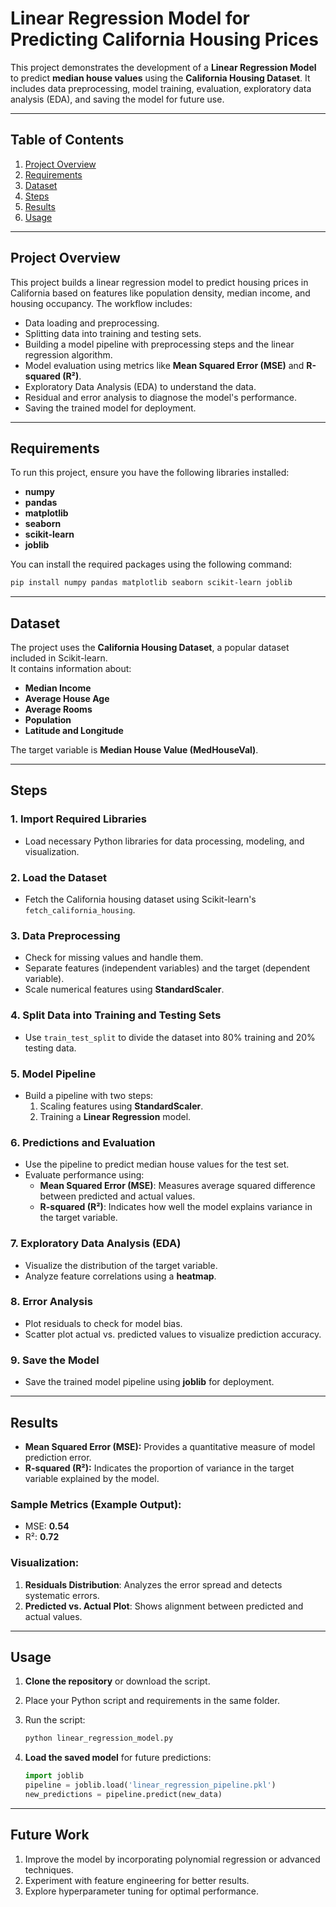 # Linear Regression Model for Predicting California Housing Prices

This project demonstrates the development of a **Linear Regression Model** to predict **median house values** using the **California Housing Dataset**. It includes data preprocessing, model training, evaluation, exploratory data analysis (EDA), and saving the model for future use.

---

## Table of Contents

1. [Project Overview](#project-overview)  
2. [Requirements](#requirements)  
3. [Dataset](#dataset)  
4. [Steps](#steps)  
5. [Results](#results)  
6. [Usage](#usage)  

---

## Project Overview

This project builds a linear regression model to predict housing prices in California based on features like population density, median income, and housing occupancy. The workflow includes:  

- Data loading and preprocessing.  
- Splitting data into training and testing sets.  
- Building a model pipeline with preprocessing steps and the linear regression algorithm.  
- Model evaluation using metrics like **Mean Squared Error (MSE)** and **R-squared (R²)**.  
- Exploratory Data Analysis (EDA) to understand the data.  
- Residual and error analysis to diagnose the model's performance.  
- Saving the trained model for deployment.  

---

## Requirements

To run this project, ensure you have the following libraries installed:

- **numpy**  
- **pandas**  
- **matplotlib**  
- **seaborn**  
- **scikit-learn**  
- **joblib**

You can install the required packages using the following command:

```bash
pip install numpy pandas matplotlib seaborn scikit-learn joblib
```

---

## Dataset

The project uses the **California Housing Dataset**, a popular dataset included in Scikit-learn.  
It contains information about:  

- **Median Income**  
- **Average House Age**  
- **Average Rooms**  
- **Population**  
- **Latitude and Longitude**  

The target variable is **Median House Value (MedHouseVal)**.

---

## Steps

### 1. **Import Required Libraries**
   - Load necessary Python libraries for data processing, modeling, and visualization.

### 2. **Load the Dataset**
   - Fetch the California housing dataset using Scikit-learn's `fetch_california_housing`.

### 3. **Data Preprocessing**
   - Check for missing values and handle them.
   - Separate features (independent variables) and the target (dependent variable).
   - Scale numerical features using **StandardScaler**.

### 4. **Split Data into Training and Testing Sets**
   - Use `train_test_split` to divide the dataset into 80% training and 20% testing data.

### 5. **Model Pipeline**
   - Build a pipeline with two steps:
     1. Scaling features using **StandardScaler**.
     2. Training a **Linear Regression** model.  

### 6. **Predictions and Evaluation**
   - Use the pipeline to predict median house values for the test set.  
   - Evaluate performance using:
     - **Mean Squared Error (MSE)**: Measures average squared difference between predicted and actual values.
     - **R-squared (R²)**: Indicates how well the model explains variance in the target variable.

### 7. **Exploratory Data Analysis (EDA)**
   - Visualize the distribution of the target variable.  
   - Analyze feature correlations using a **heatmap**.

### 8. **Error Analysis**
   - Plot residuals to check for model bias.  
   - Scatter plot actual vs. predicted values to visualize prediction accuracy.

### 9. **Save the Model**
   - Save the trained model pipeline using **joblib** for deployment.

---

## Results

- **Mean Squared Error (MSE):** Provides a quantitative measure of model prediction error.  
- **R-squared (R²):** Indicates the proportion of variance in the target variable explained by the model.  

### Sample Metrics (Example Output):
- MSE: **0.54**  
- R²: **0.72**

### Visualization:
1. **Residuals Distribution**: Analyzes the error spread and detects systematic errors.
2. **Predicted vs. Actual Plot**: Shows alignment between predicted and actual values.

---

## Usage

1. **Clone the repository** or download the script.  
2. Place your Python script and requirements in the same folder.  
3. Run the script:

   ```bash
   python linear_regression_model.py
   ```

4. **Load the saved model** for future predictions:

   ```python
   import joblib
   pipeline = joblib.load('linear_regression_pipeline.pkl')
   new_predictions = pipeline.predict(new_data)
   ```

---

## Future Work

1. Improve the model by incorporating polynomial regression or advanced techniques.  
2. Experiment with feature engineering for better results.  
3. Explore hyperparameter tuning for optimal performance.  
